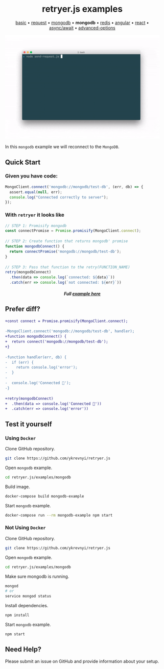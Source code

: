 
<h1 align="center">retryer.js examples</h1>

<p align="center">
  <a href="https://github.com/ykrevnyi/reconnect/blob/docs/examples/basic/">basic</a> &bull;
  <a href="https://github.com/ykrevnyi/reconnect/blob/docs/examples/request/">request</a> &bull;
  <a href="https://github.com/ykrevnyi/reconnect/blob/docs/examples/mongodb/">mongodb</a> &bull;
  <b>mongodb</b> &bull;
  <a href="https://github.com/ykrevnyi/reconnect/blob/docs/examples/redis/">redis</a> &bull;
  <a href="https://github.com/ykrevnyi/reconnect/blob/docs/examples/angular/">angular</a> &bull;
  <a href="https://github.com/ykrevnyi/reconnect/blob/docs/examples/react/">react</a> &bull;
  <a href="https://github.com/ykrevnyi/reconnect/blob/docs/examples/async-await/">async/await</a> &bull;
  <a href="https://github.com/ykrevnyi/reconnect/blob/docs/examples/advanced-options/">advanced-options</a>
</p>

<p align="center">
  <img src="https://github.com/ykrevnyi/reconnect/blob/docs/docs/retryer-v1.5.1.gif" alt="retryer.js intro"/>
</p>

In this `mongodb` example we will reconnect to the `MongoDB`.

## Quick Start

### Given you have code:

```javascript
MongoClient.connect('mongodb://mongodb/test-db', (err, db) => {
  assert.equal(null, err);
  console.log("Connected correctly to server");
});
```

### With `retryer` it looks like
```javascript
// STEP 1: Promisify mongodb
const connectPromise = Promise.promisify(MongoClient.connect);

// STEP 2: Create function that returns mongodb' promise
function mongodbConnect() {
  return connectPromise('mongodb://mongodb/test-db');
}

// STEP 3: Pass that function to the retry(FUNCTION_NAME)
retry(mongodbConnect)
  .then(data => console.log(`connected: ${data}`))
  .catch(err => console.log(`not connected: ${err}`))
```
<h5 align="center">Full <a href="https://github.com/ykrevnyi/reconnect/blob/docs/examples/mongodb/index.js">example here</a></h5>

## Prefer diff?
```diff
+const connect = Promise.promisify(MongoClient.connect);

-MongoClient.connect('mongodb://mongodb/test-db', handler);
+function mongodbConnect() {
+  return connect('mongodb://mongodb/test-db');
+}

-function handler(err, db) {
-  if (err) {
-    return console.log('error');
-  }
-
-  console.log('Connected 🎉');
-}

+retry(mongodbConnect)
+  .then(data => console.log('Connected 🎉'))
+  .catch(err => console.log('error'))
```

## Test it yourself
### Using `Docker`
Clone GitHub repository.
```bash
git clone https://github.com/ykrevnyi/retryer.js
```

Open `mongodb` example.
```bash
cd retryer.js/examples/mongodb
```

Build image.
```bash
docker-compose build mongodb-example
```

Start `mongodb` example.
```bash
docker-compose run --rm mongodb-example npm start
```

### Not Using `Docker`
Clone GitHub repository.
```bash
git clone https://github.com/ykrevnyi/retryer.js
```

Open `mongodb` example.
```bash
cd retryer.js/examples/mongodb
```

Make sure mongodb is running.
```bash
mongod
# or
service mongod status
```

Install dependencies.
```bash
npm install
```

Start `mongodb` example.
```bash
npm start
```

## Need Help?
Please submit an issue on GitHub and provide information about your setup.
